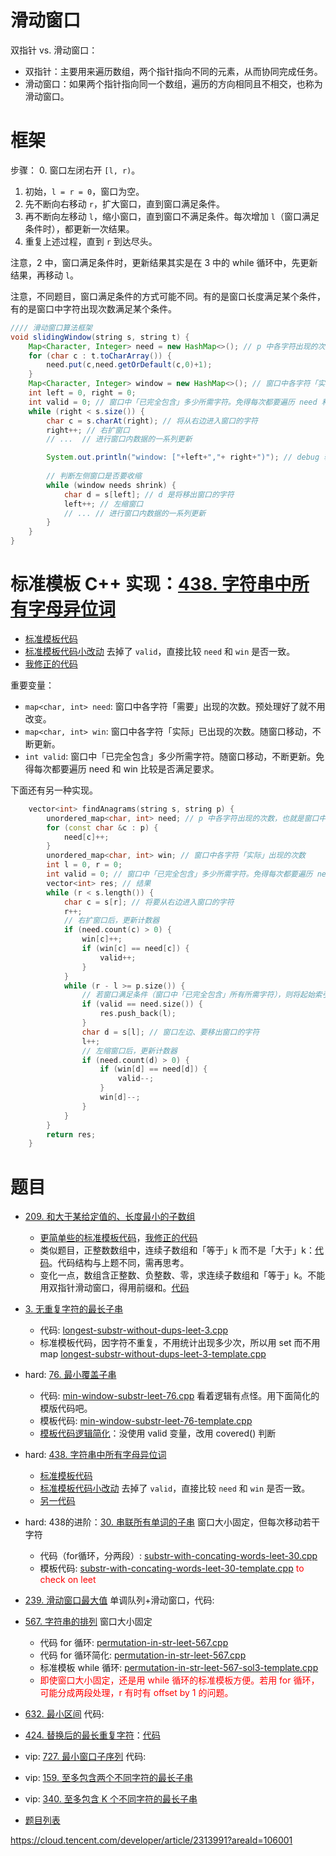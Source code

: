 # 滑动窗口

双指针 vs. 滑动窗口：
- 双指针：主要用来遍历数组，两个指针指向不同的元素，从而协同完成任务。
- 滑动窗口：如果两个指针指向同一个数组，遍历的方向相同且不相交，也称为滑动窗口。

# 框架

步骤：
0. 窗口左闭右开 `[l, r)`。
1. 初始，`l = r = 0`，窗口为空。
2. 先不断向右移动 `r`，扩大窗口，直到窗口满足条件。
3. 再不断向左移动 `l`，缩小窗口，直到窗口不满足条件。每次增加 `l`（窗口满足条件时），都更新一次结果。
4. 重复上述过程，直到 `r` 到达尽头。

注意，2 中，窗口满足条件时，更新结果其实是在 3 中的 while 循环中，先更新结果，再移动 `l`。

注意，不同题目，窗口满足条件的方式可能不同。有的是窗口长度满足某个条件，有的是窗口中字符出现次数满足某个条件。

```java
//// 滑动窗口算法框架
void slidingWindow(string s, string t) {
    Map<Character, Integer> need = new HashMap<>(); // p 中各字符出现的次数，也就是窗口中各字符「需要」出现的次数
    for (char c : t.toCharArray()) {
        need.put(c,need.getOrDefault(c,0)+1);
    }
    Map<Character, Integer> window = new HashMap<>(); // 窗口中各字符「实际」已出现的次数
    int left = 0, right = 0;
    int valid = 0; // 窗口中「已完全包含」多少所需字符。免得每次都要遍历 need 和 win 比较是否满足要求。
    while (right < s.size()) {
        char c = s.charAt(right); // 将从右边进入窗口的字符
        right++; // 右扩窗口
    	// ...  // 进行窗口内数据的一系列更新

        System.out.println("window: ["+left+","+ right+")"); // debug 输出的位置
    
    	// 判断左侧窗口是否要收缩
        while (window needs shrink) {
            char d = s[left]; // d 是将移出窗口的字符
            left++; // 左缩窗口
            // ... // 进行窗口内数据的一系列更新
        }
    }
}
```

# 标准模板 C++ 实现：[438. 字符串中所有字母异位词](https://leetcode.cn/problems/find-all-anagrams-in-a-string)

- [标准模板代码](code/all-anagrams-in-string-leet-438-sol2-template.cpp)
- [标准模板代码小改动](code/all-anagrams-in-string-leet-438-sol2-template-2.cpp) 去掉了 `valid`，直接比较 `need` 和 `win` 是否一致。
- [我修正的代码](code/all-anagrams-in-string-leet-438-sol2-template-mine.cpp)

重要变量：
- `map<char, int> need`: 窗口中各字符「需要」出现的次数。预处理好了就不用改变。
- `map<char, int> win`: 窗口中各字符「实际」已出现的次数。随窗口移动，不断更新。
- `int valid`: 窗口中「已完全包含」多少所需字符。随窗口移动，不断更新。免得每次都要遍历 need 和 win 比较是否满足要求。

下面还有另一种实现。

```cpp
    vector<int> findAnagrams(string s, string p) {
        unordered_map<char, int> need; // p 中各字符出现的次数，也就是窗口中各字符「需要」出现的次数
        for (const char &c : p) {
            need[c]++;
        }
        unordered_map<char, int> win; // 窗口中各字符「实际」出现的次数
        int l = 0, r = 0;
        int valid = 0; // 窗口中「已完全包含」多少所需字符。免得每次都要遍历 need 和 win 比较是否满足要求。
        vector<int> res; // 结果
        while (r < s.length()) {
            char c = s[r]; // 将要从右边进入窗口的字符
            r++;
            // 右扩窗口后，更新计数器
            if (need.count(c) > 0) {
                win[c]++;
                if (win[c] == need[c]) {
                    valid++;
                }
            }
            while (r - l >= p.size()) {
                // 若窗口满足条件（窗口中「已完全包含」所有所需字符），则将起始索引放入 res
                if (valid == need.size()) {
                    res.push_back(l);
                }
                char d = s[l]; // 窗口左边、要移出窗口的字符
                l++;
                // 左缩窗口后，更新计数器
                if (need.count(d) > 0) {
                    if (win[d] == need[d]) {
                        valid--;
                    }
                    win[d]--;
                }
            }
        }
        return res;
    }
```

# 题目

- [209. 和大于某给定值的、长度最小的子数组](https://leetcode.cn/problems/minimum-size-subarray-sum)
  - [更简单些的标准模板代码](code/shortest-subarray-with-sum-greater-leet-209.cpp)，[我修正的代码](code/leet-209-shortest-subarray-with-sum-greater-mine.cpp)
  - 类似题目，正整数数组中，连续子数组和「等于」k 而不是「大于」k：[代码](code/longest-subarray-with-sum-k.cpp)。代码结构与上题不同，需再思考。
  - 变化一点，数组含正整数、负整数、零，求连续子数组和「等于」k。不能用双指针滑动窗口，得用前缀和。[代码](code/longest-subarray-with-sum-k-all-type-numbers.cpp)

- [3. 无重复字符的最长子串](https://leetcode.cn/problems/longest-substring-without-repeating-characters)
  - 代码: [longest-substr-without-dups-leet-3.cpp](code/longest-substr-without-dups-leet-3.cpp)
  - 标准模板代码，因字符不重复，不用统计出现多少次，所以用 set 而不用 map [longest-substr-without-dups-leet-3-template.cpp](code/longest-substr-without-dups-leet-3-template.cpp)

- hard: [76. 最小覆盖子串](https://leetcode.cn/problems/minimum-window-substring)
  - 代码: [min-window-substr-leet-76.cpp](code/min-window-substr-leet-76.cpp) 看着逻辑有点怪。用下面简化的模版代码吧。
  - 模板代码: [min-window-substr-leet-76-template.cpp](code/min-window-substr-leet-76-template.cpp)
  - [模板代码逻辑简化](code/min-window-substr-leet-76-template-simplified.cpp)：没使用 valid 变量，改用 covered() 判断

- hard: [438. 字符串中所有字母异位词](https://leetcode.cn/problems/find-all-anagrams-in-a-string)
  - [标准模板代码](code/all-anagrams-in-string-leet-438-sol2-template.cpp)
  - [标准模板代码小改动](code/all-anagrams-in-string-leet-438-sol2-template-2.cpp) 去掉了 `valid`，直接比较 `need` 和 `win` 是否一致。
  - [另一代码](code/all-anagrams-in-string-leet-438-sol1.cpp)

- hard: 438的进阶：[30. 串联所有单词的子串](https://leetcode.cn/problems/substring-with-concatenation-of-all-words) 窗口大小固定，但每次移动若干字符
  - 代码（for循环，分两段）: [substr-with-concating-words-leet-30.cpp](code/substr-with-concating-words-leet-30.cpp)
  - 模板代码: [substr-with-concating-words-leet-30-template.cpp](code/substr-with-concating-words-leet-30-template.cpp) <font color="red">to check on leet</font>

- [239. 滑动窗口最大值](https://leetcode.cn/problems/sliding-window-maximum) 单调队列+滑动窗口，代码: []()

- [567. 字符串的排列](https://leetcode.cn/problems/permutation-in-string) 窗口大小固定
  - 代码 for 循环: [permutation-in-str-leet-567.cpp](code/permutation-in-str-leet-567.cpp)
  - 代码 for 循环简化: [permutation-in-str-leet-567.cpp](code/permutation-in-str-leet-567-sol2-simpler.cpp)
  - 标准模板 while 循环: [permutation-in-str-leet-567-sol3-template.cpp](code/permutation-in-str-leet-567-sol3-template.cpp)
  - <font color="red">即使窗口大小固定，还是用 while 循环的标准模板方便。若用 for 循环，可能分成两段处理，r 有时有 offset by 1 的问题。</font>

- [632. 最小区间](https://leetcode.cn/problems/smallest-range) 代码: []()

- [424. 替换后的最长重复字符](https://leetcode.cn/problems/longest-repeating-character-replacement)：[代码](code/leet-424-longest-repeating-char-after-replacing.cpp)

- vip: [727. 最小窗口子序列](https://leetcode.cn/problems/minimum-window-subsequence) 代码: []()

- vip: [159. 至多包含两个不同字符的最长子串](https://leetcode.cn/problems/longest-substring-with-at-most-two-distinct-characters/)

- vip: [340. 至多包含 K 个不同字符的最长子串](https://leetcode.cn/problems/longest-substring-with-at-most-k-distinct-characters/)

- [题目列表](https://leetcode.cn/tag/sliding-window/problemset/)


https://cloud.tencent.com/developer/article/2313991?areaId=106001
